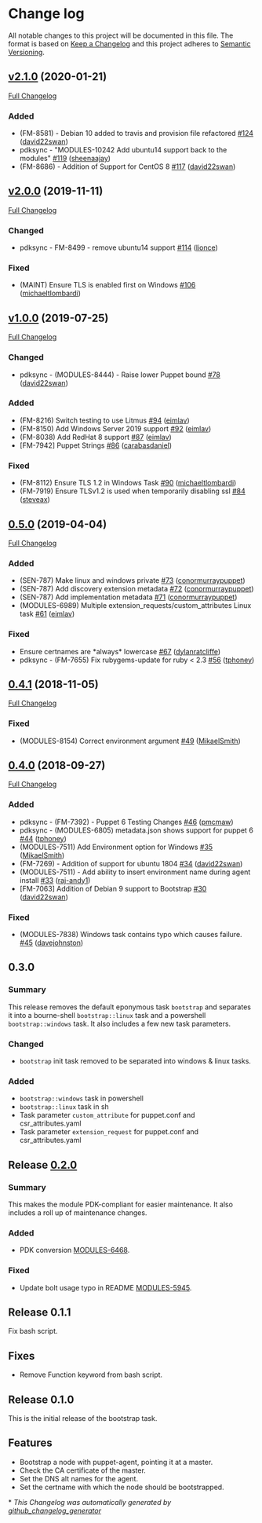 # Change log

All notable changes to this project will be documented in this file. The format is based on [Keep a Changelog](http://keepachangelog.com/en/1.0.0/) and this project adheres to [Semantic Versioning](http://semver.org).

## [v2.1.0](https://github.com/puppetlabs/puppetlabs-bootstrap/tree/v2.1.0) (2020-01-21)

[Full Changelog](https://github.com/puppetlabs/puppetlabs-bootstrap/compare/v2.0.0...v2.1.0)

### Added

- \(FM-8581\) - Debian 10 added to travis and provision file refactored [\#124](https://github.com/puppetlabs/puppetlabs-bootstrap/pull/124) ([david22swan](https://github.com/david22swan))
- pdksync - "MODULES-10242 Add ubuntu14 support back to the modules" [\#119](https://github.com/puppetlabs/puppetlabs-bootstrap/pull/119) ([sheenaajay](https://github.com/sheenaajay))
- \(FM-8686\) - Addition of Support for CentOS 8 [\#117](https://github.com/puppetlabs/puppetlabs-bootstrap/pull/117) ([david22swan](https://github.com/david22swan))

## [v2.0.0](https://github.com/puppetlabs/puppetlabs-bootstrap/tree/v2.0.0) (2019-11-11)

[Full Changelog](https://github.com/puppetlabs/puppetlabs-bootstrap/compare/v1.0.0...v2.0.0)

### Changed

- pdksync - FM-8499 - remove ubuntu14 support [\#114](https://github.com/puppetlabs/puppetlabs-bootstrap/pull/114) ([lionce](https://github.com/lionce))

### Fixed

- \(MAINT\) Ensure TLS is enabled first on Windows [\#106](https://github.com/puppetlabs/puppetlabs-bootstrap/pull/106) ([michaeltlombardi](https://github.com/michaeltlombardi))

## [v1.0.0](https://github.com/puppetlabs/puppetlabs-bootstrap/tree/v1.0.0) (2019-07-25)

[Full Changelog](https://github.com/puppetlabs/puppetlabs-bootstrap/compare/0.5.0...v1.0.0)

### Changed

- pdksync - \(MODULES-8444\) - Raise lower Puppet bound [\#78](https://github.com/puppetlabs/puppetlabs-bootstrap/pull/78) ([david22swan](https://github.com/david22swan))

### Added

- \(FM-8216\) Switch testing to use Litmus [\#94](https://github.com/puppetlabs/puppetlabs-bootstrap/pull/94) ([eimlav](https://github.com/eimlav))
- \(FM-8150\) Add Windows Server 2019 support [\#92](https://github.com/puppetlabs/puppetlabs-bootstrap/pull/92) ([eimlav](https://github.com/eimlav))
- \(FM-8038\) Add RedHat 8 support [\#87](https://github.com/puppetlabs/puppetlabs-bootstrap/pull/87) ([eimlav](https://github.com/eimlav))
- \[FM-7942\] Puppet Strings [\#86](https://github.com/puppetlabs/puppetlabs-bootstrap/pull/86) ([carabasdaniel](https://github.com/carabasdaniel))

### Fixed

- \(FM-8112\) Ensure TLS 1.2 in Windows Task  [\#90](https://github.com/puppetlabs/puppetlabs-bootstrap/pull/90) ([michaeltlombardi](https://github.com/michaeltlombardi))
- \(FM-7919\) Ensure TLSv1.2 is used when temporarily disabling ssl [\#84](https://github.com/puppetlabs/puppetlabs-bootstrap/pull/84) ([steveax](https://github.com/steveax))

## [0.5.0](https://github.com/puppetlabs/puppetlabs-bootstrap/tree/0.5.0) (2019-04-04)

[Full Changelog](https://github.com/puppetlabs/puppetlabs-bootstrap/compare/0.4.1...0.5.0)

### Added

- \(SEN-787\) Make linux and windows private [\#73](https://github.com/puppetlabs/puppetlabs-bootstrap/pull/73) ([conormurraypuppet](https://github.com/conormurraypuppet))
- \(SEN-787\) Add discovery extension metadata [\#72](https://github.com/puppetlabs/puppetlabs-bootstrap/pull/72) ([conormurraypuppet](https://github.com/conormurraypuppet))
- \(SEN-787\) Add implementation metadata [\#71](https://github.com/puppetlabs/puppetlabs-bootstrap/pull/71) ([conormurraypuppet](https://github.com/conormurraypuppet))
- \(MODULES-6989\) Multiple extension\_requests/custom\_attributes Linux task [\#61](https://github.com/puppetlabs/puppetlabs-bootstrap/pull/61) ([eimlav](https://github.com/eimlav))

### Fixed

- Ensure certnames are \*always\* lowercase [\#67](https://github.com/puppetlabs/puppetlabs-bootstrap/pull/67) ([dylanratcliffe](https://github.com/dylanratcliffe))
- pdksync - \(FM-7655\) Fix rubygems-update for ruby \< 2.3 [\#56](https://github.com/puppetlabs/puppetlabs-bootstrap/pull/56) ([tphoney](https://github.com/tphoney))

## [0.4.1](https://github.com/puppetlabs/puppetlabs-bootstrap/tree/0.4.1) (2018-11-05)

[Full Changelog](https://github.com/puppetlabs/puppetlabs-bootstrap/compare/0.4.0...0.4.1)

### Fixed

- \(MODULES-8154\) Correct environment argument [\#49](https://github.com/puppetlabs/puppetlabs-bootstrap/pull/49) ([MikaelSmith](https://github.com/MikaelSmith))

## [0.4.0](https://github.com/puppetlabs/puppetlabs-bootstrap/tree/0.4.0) (2018-09-27)

[Full Changelog](https://github.com/puppetlabs/puppetlabs-bootstrap/compare/0.3.0...0.4.0)

### Added

- pdksync - \(FM-7392\) - Puppet 6 Testing Changes [\#46](https://github.com/puppetlabs/puppetlabs-bootstrap/pull/46) ([pmcmaw](https://github.com/pmcmaw))
- pdksync - \(MODULES-6805\) metadata.json shows support for puppet 6 [\#44](https://github.com/puppetlabs/puppetlabs-bootstrap/pull/44) ([tphoney](https://github.com/tphoney))
- \(MODULES-7511\) Add Environment option for Windows [\#35](https://github.com/puppetlabs/puppetlabs-bootstrap/pull/35) ([MikaelSmith](https://github.com/MikaelSmith))
- \(FM-7269\) - Addition of support for ubuntu 1804 [\#34](https://github.com/puppetlabs/puppetlabs-bootstrap/pull/34) ([david22swan](https://github.com/david22swan))
- \(MODULES-7511\) - Add ability to insert environment name during agent install [\#33](https://github.com/puppetlabs/puppetlabs-bootstrap/pull/33) ([raj-andy1](https://github.com/raj-andy1))
- \[FM-7063\] Addition of Debian 9 support to Bootstrap [\#30](https://github.com/puppetlabs/puppetlabs-bootstrap/pull/30) ([david22swan](https://github.com/david22swan))

### Fixed

- \(MODULES-7838\) Windows task contains typo which causes failure. [\#45](https://github.com/puppetlabs/puppetlabs-bootstrap/pull/45) ([davejohnston](https://github.com/davejohnston))

## 0.3.0
### Summary
This release removes the default eponymous task `bootstrap` and separates it into a bourne-shell `bootstrap::linux` task and a powershell `bootstrap::windows` task. It also includes a few new task parameters.

### Changed
- `bootstrap` init task removed to be separated into windows & linux tasks.

### Added
- `bootstrap::windows` task in powershell
- `bootstrap::linux` task in sh
- Task parameter `custom_attribute` for puppet.conf and csr\_attributes.yaml
- Task parameter `extension_request` for puppet.conf and csr\_attributes.yaml

## Release [0.2.0]
### Summary
This makes the module PDK-compliant for easier maintenance. It also includes a roll up of maintenance changes.

### Added
- PDK conversion [MODULES-6468](https://tickets.puppetlabs.com/browse/MODULES-6468).

### Fixed
- Update bolt usage typo in README [MODULES-5945](https://tickets.puppetlabs.com/browse/MODULES-5945).

## Release 0.1.1
Fix bash script.

## Fixes
- Remove Function keyword from bash script.

## Release 0.1.0
This is the initial release of the bootstrap task.

## Features
- Bootstrap a node with puppet-agent, pointing it at a master.
- Check the CA certificate of the master.
- Set the DNS alt names for the agent.
- Set the certname with which the node should be bootstrapped.

[0.3.0]: https://github.com/puppetlabs/puppetlabs-resource/compare/0.2.0...0.3.0
[0.2.0]: https://github.com/puppetlabs/puppetlabs-resource/compare/0.1.1...0.2.0


\* *This Changelog was automatically generated by [github_changelog_generator](https://github.com/skywinder/Github-Changelog-Generator)*
